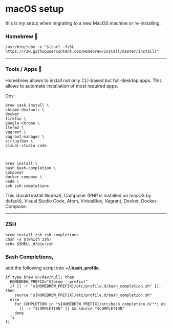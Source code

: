 # macOS setup

this is my setup when migrating to a new MacOS machine or re-installing.

### Homebrew 🍺

    /usr/bin/ruby -e "$(curl -fsSL https://raw.githubusercontent.com/Homebrew/install/master/install)"

---

### Tools / Apps 🔧

Homebrew allows to install not only CLI-based but full-desktop apps. This allows to automate installation of most required apps.

Dev:

    brew cask install \
    chrome-devtools \
    docker 
    firefox \
    google-chrome \
    iterm2 \
    vagrant \
    vagrant-manager \
    virtualbox \
    visual-studio-code



    brew install \
    bash bash-completion \
    composer
    docker-compose \
    node \
    zsh zsh-completions
    
This should install NodeJS, Composer (PHP is installed on macOS by default), Visual Studio Code, Atom, VirtualBox, Vagrant, Docker, Docker-Compose.

---

### ZSH

    brew install zsh zsh-completions
    chsh -s $(which zsh)
    echo $SHELL #/bin/zsh

### Bash Completions,

add the following script into **~/.bash_profile**.

    if type brew &>/dev/null; then
      HOMEBREW_PREFIX="$(brew --prefix)"
      if [[ -r "${HOMEBREW_PREFIX}/etc/profile.d/bash_completion.sh" ]]; then
        source "${HOMEBREW_PREFIX}/etc/profile.d/bash_completion.sh"
      else
        for COMPLETION in "${HOMEBREW_PREFIX}/etc/bash_completion.d/"*; do
          [[ -r "$COMPLETION" ]] && source "$COMPLETION"
        done
      fi
    fi
